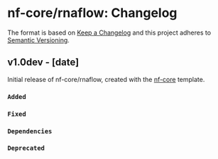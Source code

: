 # nf-core/rnaflow: Changelog

The format is based on [Keep a Changelog](https://keepachangelog.com/en/1.0.0/)
and this project adheres to [Semantic Versioning](https://semver.org/spec/v2.0.0.html).

## v1.0dev - [date]

Initial release of nf-core/rnaflow, created with the [nf-core](https://nf-co.re/) template.

### `Added`

### `Fixed`

### `Dependencies`

### `Deprecated`
